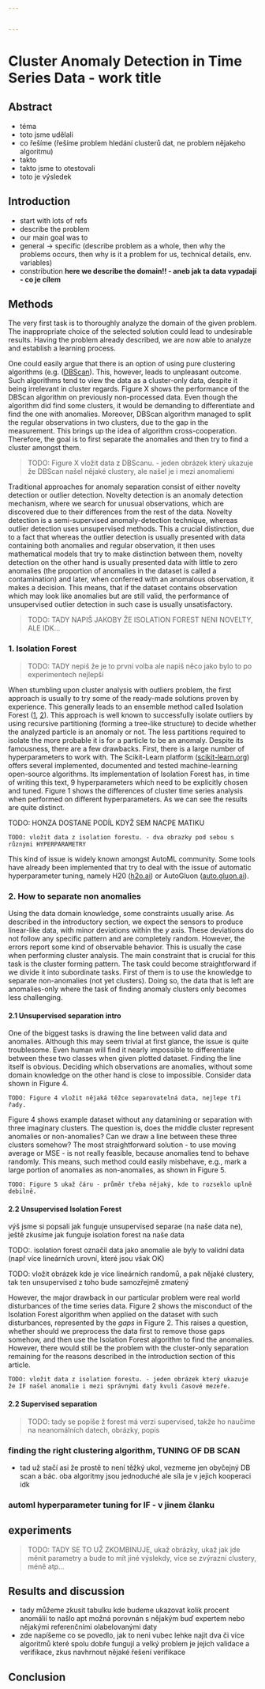 ```yaml
---


---
```


<h1 id="cluster-anomaly-detection-in-time-series-data---work-title">Cluster Anomaly Detection in Time Series Data - work title</h1>
<h2 id="abstract">Abstract</h2>
<ul>
<li>téma</li>
<li>toto jsme udělali</li>
<li>co řešíme (řešíme problem hledání clusterů dat, ne problem nějakeho algoritmu)</li>
<li>takto</li>
<li>takto jsme to otestovali</li>
<li>toto je výsledek</li>
</ul>
<h2 id="introduction">Introduction</h2>
<ul>
<li>start with lots of refs</li>
<li>describe the problem</li>
<li>our main goal was to</li>
<li>general -&gt; specific (describe problem as a whole, then why the problems occurs, then why is it a problem for us, technical details, env. variables)</li>
<li>constribution
<strong>here we describe the domain!! - aneb jak ta data vypadají - co je cílem</strong></li>
</ul>
<h2 id="methods">Methods</h2>
<p>The very first task is to thoroughly analyze the domain of the given problem. The inappropriate choice of the selected solution could lead to undesirable results. Having the problem already described, we are now able to analyze and establish a learning process.</p><p>One could easily argue that there is an option of using pure clustering algorithms (e.g. (<a href="doi/10.5555/3001460.3001507">DBScan</a>). This, however, leads to unpleasant outcome. Such algorithms tend to view the data as a cluster-only data, despite it being irrelevant in cluster regards. Figure X shows the performance of the DBScan algorithm on previously non-processed data. Even though the algorithm did find some clusters, it would be demanding to differentiate and find the one with anomalies. Moreover, DBScan algorithm managed to split the regular observations in two clusters, due to the gap in the measurement.  This brings up the idea of algorithm cross-cooperation. Therefore, the goal is to first separate the anomalies and then try to find a cluster amongst them.</p><blockquote>
TODO: Figure X vložit data z DBScanu. - jeden obrázek který ukazuje že DBScan našel nějaké clustery, ale našel je i mezi anomaliemi</blockquote>
<p>Traditional approaches for anomaly separation consist of either novelty detection or outlier detection. Novelty detection is an anomaly detection mechanism, where we search for unusual observations, which are discovered due to their differences from the rest of the data. Novelty detection is a semi-supervised anomaly-detection technique, whereas outlier detection uses unsupervised methods. This a crucial distinction, due to a fact that whereas the outlier detection is usually presented with data containing both anomalies and regular observation, it then uses mathematical models that try to make distinction between them, novelty detection on the other hand is usually presented data with little to zero anomalies (the proportion of anomalies in the dataset is called a contamination) and later, when conferred with an anomalous observation, it makes a decision. This means, that if the dataset contains observation which may look like anomalies but are still valid, the performance of unsupervised outlier detection in such case is usually unsatisfactory.</p><blockquote>
TODO: TADY NAPIŠ JAKOBY ŽE ISOLATION FOREST NENI NOVELTY, ALE IDK…</blockquote>
<h3 id="isolation-forest">1. Isolation Forest</h3>
<blockquote>
TODO: TADY nepiš že je to první volba ale napiš něco jako bylo to po experimentech nejlepší</blockquote>
<p>When stumbling upon cluster analysis with outliers problem, the first approach is usually to try some of the ready-made solutions proven by experience. This generally leads to an ensemble method called Isolation Forest (<a href="https://doi.org/10.1016/j.engappai.2022.105730" title="article 1">1</a>, <a href="https://doi.org/10.1016/j.patcog.2023.109334" title="article 2">2</a>). This approach is well known to successfully isolate outliers by using recursive partitioning (forming a tree-like structure) to decide whether the analyzed particle is an anomaly or not. The less partitions required to isolate the more probable it is for a particle to be an anomaly.
Despite its famousness, there are a few drawbacks. First, there is a large number of hyperparameters to work with. The Scikit-Learn platform (<a href="http://scikit-learn.org">scikit-learn.org</a>) offers several implemented, documented and tested machine-learning open-source algorithms. Its implementation of Isolation Forest has, in time of writing this text, 9 hyperparameters which need to be explicitly chosen and tuned. Figure 1 shows the differences of cluster time series analysis when performed on different hyperparameters. As we can see the results are quite distinct.</p><p>TODO: HONZA DOSTANE PODÍL KDYŽ SEM NACPE MATIKU</p><p><code>TODO: vložit data z isolation forestu. - dva obrazky pod sebou s různými HYPERPARAMETRY</code></p><p>This kind of issue is widely known amongst AutoML community. Some tools have already been implemented that try to deal with the issue of automatic hyperparameter tuning, namely H20 (<a href="http://h2o.ai">h2o.ai</a>) or AutoGluon (<a href="http://auto.gluon.ai">auto.gluon.ai</a>).</p><h3 id="how-to-separate-non-anomalies">2. How to separate non anomalies</h3>
<p>Using the data domain knowledge, some constraints usually arise. As described in the introductory section, we expect the sensors to produce linear-like data, with minor deviations within the <em>y</em> axis. These deviations do not follow any specific pattern and are completely random. However, the errors report some kind of observable behavior. This is usually the case when performing cluster analysis. The main constraint that is crucial for this task is the cluster forming pattern. The task could become straightforward if we divide it into subordinate tasks.
First of them is to use the knowledge to separate non-anomalies (not yet clusters). Doing so, the data that is left are anomalies-only where the task of finding anomaly clusters only becomes less challenging.</p><h4 id="unsupervised-separation-intro">2.1 Unsupervised separation intro</h4>
<p>One of the biggest tasks is drawing the line between valid data and anomalies. Although this may seem trivial at first glance, the issue is quite troublesome. Even human will find it nearly impossible to differentiate between these two classes when given plotted dataset. Finding the line itself is obvious. Deciding which observations are anomalies, without some domain knowledge on the other hand is close to impossible. Consider data shown in Figure 4.</p><p><code>TODO: Figure 4 vložit nějaká těžce separovatelná data, nejlepe tři řady.</code></p><p>Figure 4 shows example dataset without any datamining or separation with three imaginary clusters. The question is, does the middle cluster represent anomalies or non-anomalies? Can we draw a line between these three clusters somehow? The most straightforward solution - to use moving average or MSE - is not really feasible, because anomalies tend to behave randomly. This means, such method could easily misbehave, e.g., mark a large portion of anomalies as non-anomalies, as shown in Figure 5.</p><p><code>TODO: Figure 5 ukaž čáru - průměr třeba nějaký, kde to rozseklo uplně debilně.</code></p><h4 id="unsupervised-isolation-forest">2.2 Unsupervised Isolation Forest</h4>
<p>výš jsme si popsali jak funguje unsupervised separae (na naše data ne), ještě zkusíme jak funguje isolation forest na naše data</p><p>TODO:. isolation forest označil data jako anomalie ale byly to validní data (např více lineárních urovní, které jsou však OK)</p><p>TODO: vložit obrázek kde je více lineárních randomů, a pak nějaké clustery, tak ten unsupervised z toho bude samozřejmě zmatený</p><p>However, the major drawback in our particular problem were real world disturbances of the time series data. Figure 2 shows the misconduct of the Isolation Forest algorithm when applied on the dataset with such disturbances, represented by the <em>gaps</em> in Figure 2. This raises a question, whether should we preprocess the data first to remove those gaps somehow, and then use the Isolation Forest algorithm to find the anomalies. However, there would still be the problem with the cluster-only separation remaining for the reasons described in the introduction section of this article.</p><p><code>TODO: vložit data z isolation forestu. - jeden obrázek který ukazuje že IF našel anomalie i mezi správnými daty kvuli časové mezeře.</code></p><h4 id="supervised-separation">2.2 Supervised separation</h4>
<blockquote>
TODO: tady se popíše ž forest má verzi supervised, takže ho naučíme na neanomálních datech, obrázky, popis</blockquote>
<h3 id="finding-the-right-clustering-algorithm-tuning-of-db-scan">finding the right clustering algorithm, TUNING OF DB SCAN</h3>
<ul>
<li>tad už stačí asi že prostě to není těžký ukol, vezmeme jen obyčejný DB scan a bác. oba algoritmy jsou jednoduché ale síla je v jejich kooperaci idk</li>
</ul>
<h3 id="automl-hyperparameter-tuning-for-if---v-jinem-članku">automl hyperparameter tuning for IF - v jinem članku</h3>
<h2 id="experiments">experiments</h2>
<blockquote>
TODO: TADY SE TO UŽ ZKOMBINUJE, ukaž obrázky, ukaž jak jde měnit parametry a bude to mít jiné výslekdy, více se zvýrazní clustery, méně atp…</blockquote>
<h2 id="results-and-discussion">Results and discussion</h2>
<ul>
<li>tady můžeme zkusit tabulku kde budeme ukazovat kolik procent anomálií to našlo apt možná porovnán s nějakým buď expertem nebo nějakými referenčními olabelovanými daty</li>
<li>zde napíšeme co se povedlo, jak to neni vubec lehke najit dva či více algoritmů které spolu dobře fungují a velký problem je jejich validace a verifikace, zkus navhrnout nějaké řešení verifikace</li>
</ul>
<h2 id="conclusion">Conclusion</h2>

